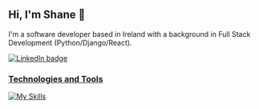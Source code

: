 ## Hi, I'm Shane 👋
I'm a software developer based in Ireland with a background in Full Stack Development (Python/Django/React).

<a href="https://www.linkedin.com/in/s-o-hanlon/" target="_blank"><img src="https://skillicons.dev/icons?i=linkedin" alt="LinkedIn badge">

### Technologies and Tools
[![My Skills](https://skillicons.dev/icons?i=py,js,typescript,html,css,django,flask,react,linux,jquery,bootstrap,postgres,mongodb,git,github,postman,heroku,aws,sentry&perline=9)](https://skillicons.dev)
   
